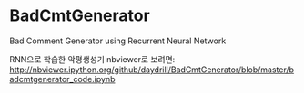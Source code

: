 # BadCmtGenerator
Bad Comment Generator using Recurrent Neural Network

RNN으로 학습한 악평생성기
nbviewer로 보려면: http://nbviewer.ipython.org/github/daydrill/BadCmtGenerator/blob/master/badcmtgenerator_code.ipynb
